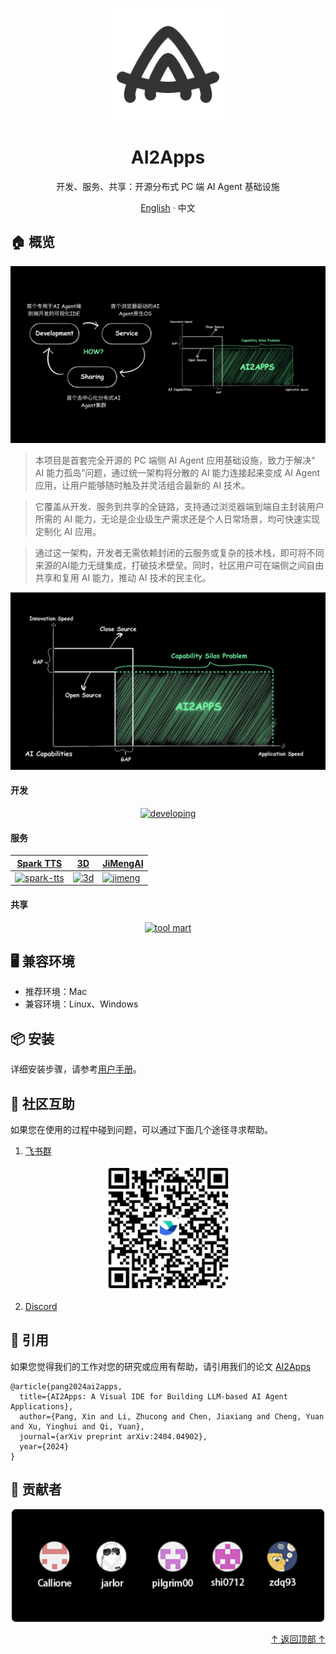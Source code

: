 <div align="center">

  <a name="readme-top"></a>

  <img height="180" src="assets/aalogo.svg">

  <h1>AI2Apps</h1>

  <div>开发、服务、共享：开源分布式 PC 端 AI Agent 基础设施</div>

  [English](./README.md) · 中文

</div>

## 🏠 概览

<div align="center">
  <img src="assets/overview1-zh.jpg">
</div>

> 本项目是首套完全开源的 PC 端侧 AI Agent 应用基础设施，致力于解决“ AI 能力孤岛”问题，通过统一架构将分散的 AI 能力连接起来变成 AI Agent 应用，让用户能够随时触及并灵活组合最新的 AI 技术。

> 它覆盖从开发、服务到共享的全链路，支持通过浏览器端到端自主封装用户所需的 AI 能力，无论是企业级生产需求还是个人日常场景，均可快速实现定制化 AI 应用。

> 通过这一架构，开发者无需依赖封闭的云服务或复杂的技术栈，即可将不同来源的AI能力无缝集成，打破技术壁垒。同时，社区用户可在端侧之间自由共享和复用 AI 能力，推动 AI 技术的民主化。

<div align="center">
  <img src="assets/overview2-zh.jpg">
</div>

#### 开发

<div align="center">

[![developing](https://img.youtube.com/vi/seRTYtwgLrk/0.jpg)](https://youtu.be/seRTYtwgLrk)

</div>

#### 服务

| [Spark TTS](https://youtu.be/b3Ym69arLGw) | [3D](https://youtu.be/DhERLlXPK6I) | [JiMengAI](https://youtu.be/e5OaLM8qfGc) |
|---|---|---|
| [![spark-tts](https://img.youtube.com/vi/b3Ym69arLGw/0.jpg)](https://youtu.be/b3Ym69arLGw) | [![3d](https://img.youtube.com/vi/DhERLlXPK6I/0.jpg)](https://youtu.be/DhERLlXPK6I) | [![jimeng](https://img.youtube.com/vi/e5OaLM8qfGc/0.jpg)](https://youtu.be/e5OaLM8qfGc) |

#### 共享

<div align="center">

[![tool mart](https://img.youtube.com/vi/x-q4Jc4Zukc/0.jpg)](https://youtu.be/x-q4Jc4Zukc)

</div>

## 🖥 兼容环境

- 推荐环境：Mac
- 兼容环境：Linux、Windows

## 📦 安装

详细安装步骤，请参考[用户手册](https://github.com/continue-ai-company/AI2Apps-user-manual/blob/main/README-zh_CN.md)。

## 💟 社区互助

如果您在使用的过程中碰到问题，可以通过下面几个途径寻求帮助。

1. [飞书群](https://applink.feishu.cn/client/chat/chatter/add_by_link?link_token=01ao0c08-31dd-4dcf-9947-d645796e2dae)
<div align="center">
  <img src="assets/feishu_pic.jpg" width="200" height="200">
</div>

2. [Discord](https://discord.gg/qgqeaWk62e)

## 📝 引用
如果您觉得我们的工作对您的研究或应用有帮助，请引用我们的论文 [AI2Apps](https://arxiv.org/abs/2404.04902)
```
@article{pang2024ai2apps,
  title={AI2Apps: A Visual IDE for Building LLM-based AI Agent Applications},
  author={Pang, Xin and Li, Zhucong and Chen, Jiaxiang and Cheng, Yuan and Xu, Yinghui and Qi, Yuan},
  journal={arXiv preprint arXiv:2404.04902},
  year={2024}
}
```

## 🤝 贡献者

<div align="center">
  <img height="180" src="assets/contributors.png">
</div>


<p align="right" >
  <a href="#readme-top">
    ↑ 返回顶部 ↑
  </a>
</p>


















